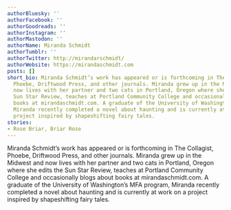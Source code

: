```yaml
---
authorBluesky: ''
authorFacebook: ''
authorGoodreads: ''
authorInstagram: ''
authorMastodon: ''
authorName: Miranda Schmidt
authorTumblr: ''
authorTwitter: http://mirandarschmidt/
authorWebsite: https://mirandaschmidt.com
posts: []
short_bio: Miranda Schmidt’s work has appeared or is forthcoming in The Collagist,
  Phoebe, Driftwood Press, and other journals. Miranda grew up in the Midwest and
  now lives with her partner and two cats in Portland, Oregon where she edits the
  Sun Star Review, teaches at Portland Community College and occasionally blogs about
  books at mirandaschmidt.com. A graduate of the University of Washington’s MFA program,
  Miranda recently completed a novel about haunting and is currently at work on a
  project inspired by shapeshifting fairy tales.
stories:
- Rose Briar, Briar Rose
---
```


Miranda Schmidt’s work has appeared or is forthcoming in The Collagist, Phoebe, Driftwood Press, and other journals. Miranda grew up in the Midwest and now lives with her partner and two cats in Portland, Oregon where she edits the Sun Star Review, teaches at Portland Community College and occasionally blogs about books at mirandaschmidt.com. A graduate of the University of Washington’s MFA program, Miranda recently completed a novel about haunting and is currently at work on a project inspired by shapeshifting fairy tales.